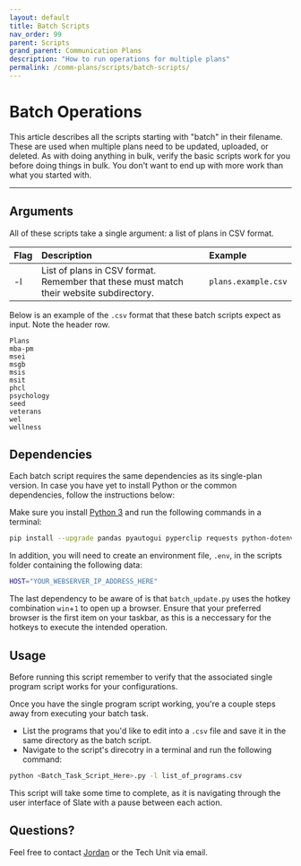 ```yaml
---
layout: default
title: Batch Scripts
nav_order: 99
parent: Scripts
grand_parent: Communication Plans
description: "How to run operations for multiple plans"
permalink: /comm-plans/scripts/batch-scripts/
---
```


# Batch Operations
This article describes all the scripts starting with "batch" in their filename. These are used when multiple plans need to be updated, uploaded, or deleted. As with doing anything in bulk, verify the basic scripts work for you before doing things in bulk. You don't want to end up with more work than what you started with.

---

## Arguments
All of these scripts take a single argument: a list of plans in CSV format.

| Flag | Description                                                                             | Example             |
| :--- | :-------------------------------------------------------------------------------------- | :------------------ |
| -l   | List of plans in CSV format. Remember that these must match their website subdirectory. | `plans.example.csv` |

Below is an example of the `.csv` format that these batch scripts expect as input. Note the header row.

```csv
Plans
mba-pm
msei
msgb
msis
msit
phcl
psychology
seed
veterans
wel
wellness
```

## Dependencies
Each batch script requires the same dependencies as its single-plan version. In case you have yet to install Python or the common dependencies, follow the instructions below:

Make sure you install [Python 3](https://www.python.org/downloads/) and run the following commands in a terminal:

```bash
pip install --upgrade pandas pyautogui pyperclip requests python-dotenv
```

In addition, you will need to create an environment file, `.env`, in the scripts folder containing the following data:

```bash
HOST="YOUR_WEBSERVER_IP_ADDRESS_HERE"
```

The last dependency to be aware of is that `batch_update.py` uses the hotkey combination `win`+`1` to open up a browser. Ensure that your preferred browser is the first item on your taskbar, as this is a neccessary for the hotkeys to execute the intended operation.

## Usage
Before running this script remember to verify that the associated single program script works for your configurations. 

Once you have the single program script working, you're a couple steps away from executing your batch task. 

* List the programs that you'd like to edit into a `.csv` file and save it in the same directory as the batch script. 
* Navigate to the script's direcotry in a terminal and run the following command:

```bash
python <Batch_Task_Script_Here>.py -l list_of_programs.csv
```

This script will take some time to complete, as it is navigating through the user interface of Slate with a pause between each action.   

## Questions?
Feel free to contact [Jordan](mailto:jordan.scruggs@msstate.edu) or the Tech Unit via email.
